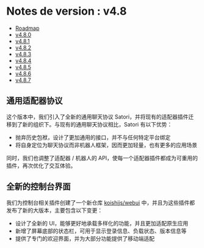 # Notes de version : v4.8

- [Roadmap](https://github.com/koishijs/koishi/issues/725)
- [v4.8.0](https://github.com/koishijs/koishi/releases/tag/4.8.0)
- [v4.8.1](https://github.com/koishijs/koishi/releases/tag/4.8.1)
- [v4.8.2](https://github.com/koishijs/koishi/releases/tag/4.8.2)
- [v4.8.3](https://github.com/koishijs/koishi/releases/tag/4.8.3)
- [v4.8.4](https://github.com/koishijs/koishi/releases/tag/4.8.4)
- [v4.8.5](https://github.com/koishijs/koishi/releases/tag/4.8.5)
- [v4.8.6](https://github.com/koishijs/koishi/releases/tag/4.8.6)
- [v4.8.7](https://github.com/koishijs/koishi/releases/tag/4.8.7)

## 通用适配器协议

这个版本中，我们引入了全新的通用聊天协议 Satori，并将现有的适配器插件迁移到了新的组织下。与现有的通用聊天协议相比，Satori 有以下优势：

- 抛弃历史包袱，设计了更加通用的接口，并不与任何特定平台绑定
- 将自身定位为聊天协议而非机器人框架，因而更加轻量，也有更多的应用场景

同时，我们也调整了适配器 / 机器人的 API，使每一个适配器插件都成为可重用的插件，再次优化了交互体验。

## 全新的控制台界面

我们为控制台相关插件创建了一个新仓库 [koishijs/webui](https://github.com/koishijs/webui) 中，并且为这些插件都发布了新的大版本，主要包含以下变更：

- 设计了全新的 UI，能够更好地承载多样化的功能，并且更加适配原生应用
- 新增了屏幕底部的状态栏，可用于显示登录信息、负载状态、版本信息等
- 提供了专门的欢迎界面，并为大部分功能提供了移动端适配
